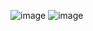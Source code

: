 ![image](https://github.com/kyoungminSong/Kyoungmin_week04/assets/162668642/9eb006b7-cfa8-431d-bbbb-195206fd80a1)
![image](https://github.com/kyoungminSong/Kyoungmin_week04_modified/assets/162668642/810d2f82-094c-43b3-bd91-d619c3e01be8)
